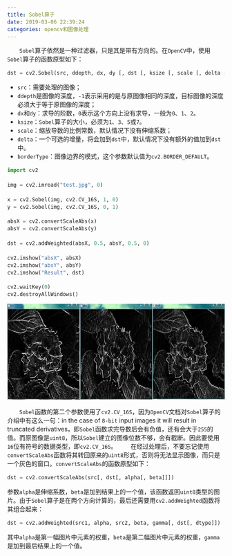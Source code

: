 ```yaml
---
title: Sobel算子
date: 2019-03-06 22:39:24
categories: opencv和图像处理
---
```

&emsp;&emsp;`Sobel`算子依然是一种过滤器，只是其是带有方向的。在`OpenCV`中，使用`Sobel`算子的函数原型如下：

``` python
dst = cv2.Sobel(src, ddepth, dx, dy [, dst [, ksize [, scale [, delta [, borderType]]]]])  
```

- `src`：需要处理的图像；
- `ddepth`是图像的深度，`-1`表示采用的是与原图像相同的深度，目标图像的深度必须大于等于原图像的深度；
- `dx`和`dy`：求导的阶数，`0`表示这个方向上没有求导，一般为`0`、`1`、`2`。
- `ksize`：`Sobel`算子的大小，必须为`1`、`3`、`5`或`7`。
- `scale`：缩放导数的比例常数，默认情况下没有伸缩系数；
- `delta`：一个可选的增量，将会加到`dst`中，默认情况下没有额外的值加到`dst`中。
- `borderType`：图像边界的模式，这个参数默认值为`cv2.BORDER_DEFAULT`。

``` python
import cv2
​
img = cv2.imread("test.jpg", 0)
​
x = cv2.Sobel(img, cv2.CV_16S, 1, 0)
y = cv2.Sobel(img, cv2.CV_16S, 0, 1)
​
absX = cv2.convertScaleAbs(x)
absY = cv2.convertScaleAbs(y)
​
dst = cv2.addWeighted(absX, 0.5, absY, 0.5, 0)
​
cv2.imshow("absX", absX)
cv2.imshow("absY", absY)
cv2.imshow("Result", dst)
​
cv2.waitKey(0)
cv2.destroyAllWindows()
```

<img src="./Sobel算子/1.png" height="222" width="844">

&emsp;&emsp;`Sobel`函数的第二个参数使用了`cv2.CV_16S`，因为`OpenCV`文档对`Sobel`算子的介绍中有这么一句：in the case of `8-bit` input images it will result in truncated derivatives，即`Sobel`函数求完导数后会有负值，还有会大于`255`的值。而原图像是`uint8`，所以`Sobel`建立的图像位数不够，会有截断。因此要使用`16`位有符号的数据类型，即`cv2.CV_16S`。
&emsp;&emsp;在经过处理后，不要忘记使用`convertScaleAbs`函数将其转回原来的`uint8`形式，否则将无法显示图像，而只是一个灰色的窗口。`convertScaleAbs`的函数原型如下：

``` python
dst = cv2.convertScaleAbs(src[, dst[, alpha[, beta]]])
```

参数`alpha`是伸缩系数，`beta`是加到结果上的一个值，该函数返回`uint8`类型的图片。由于`Sobel`算子是在两个方向计算的，最后还需要用`cv2.addWeighted`函数将其组合起来：

``` python
dst = cv2.addWeighted(src1, alpha, src2, beta, gamma[, dst[, dtype]])  
```

其中`alpha`是第一幅图片中元素的权重，`beta`是第二幅图片中元素的权重，`gamma`是加到最后结果上的一个值。